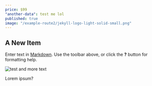 ```yaml
---
price: $99
"another-data": test me lol
published: true
image: "/example-route2/jekyll-logo-light-solid-small.png"
---
```



## A New Item

Enter text in [Markdown](http://daringfireball.net/projects/markdown/). Use the toolbar above, or click the **?** button for formatting help.

![test]({{site.baseurl}}/example-route1/jekyll-logo-light-solid-small.png) and more text

Lorem ipsum?


